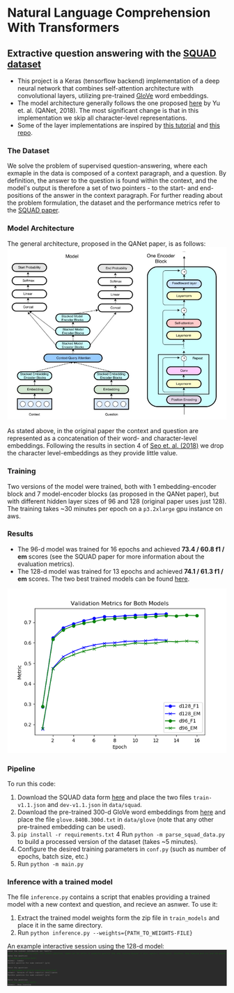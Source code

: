 # Natural Language Comprehension With Transformers
## Extractive question answering with the [SQUAD dataset](https://rajpurkar.github.io/SQuAD-explorer/)

* This project is a Keras (tensorflow backend) implementation of a deep neural network that combines self-attention architecture with convolutional layers, utilizing pre-trained [GloVe](https://nlp.stanford.edu/projects/glove/) word embeddings.
* The model architecture generally follows the one proposed [here](https://arxiv.org/pdf/1804.09541.pdf) by Yu et. al. (QANet, 2018). The most significant change is that in this implementation we skip all character-level representations. 
* Some of the layer implementations are inspired by [this tutorial](https://www.tensorflow.org/tutorials/text/transformer#top_of_page) and [this repo](https://github.com/nptdat/qanet).

### The Dataset
We solve the problem of supervised question-answering, where each exmaple in the data is composed of a context paragraph, and a question. By definition, the answer to the question is found within the context, and the model's output is therefore a set of two pointers - to the start- and end-positions of the answer in the context paragraph.
For further reading about the problem formulation, the dataset and the performance metrics refer to the [SQUAD paper](https://arxiv.org/abs/1606.05250).

### Model Architecture
The general architecture, proposed in the QANet paper, is as follows:
![qanet-arch](https://github.com/yoav1412/attention-question-answering/blob/master/images/qanet-arch.jpg)

As stated above, in the original paper the context and question are represented as a concatenation of their word- and character-level embeddings. Following the results in section 4 of [Seo et. al. (2018)](https://arxiv.org/pdf/1611.01603.pdf) we drop the character level-embeddings as they provide little value.

### Training
Two versions of the model were trained, both with 1 embedding-encoder block and 7 model-encoder blocks (as proposed in the QANet paper), but with different hidden layer sizes of 96 and 128 (original paper uses just 128).
The training takes ~30 minutes per epoch on a `p3.2xlarge` gpu instance on aws.

### Results
* The 96-d model was trained for 16 epochs and achieved **73.4 / 60.8 f1 / em** scores (see the SQUAD paper for more information about the evaluation metrics).
* The 128-d model was trained for 13 epochs and achieved **74.1 / 61.3 f1 / em** scores.
The two best trained models can be found [here](https://github.com/yoav1412/attention-question-answering/tree/master/trained_models).

![validation metrics](https://github.com/yoav1412/attention-question-answering/blob/master/images/validation_metrics_plot.png)

### Pipeline
To run this code:
1. Download the SQUAD data form [here](https://rajpurkar.github.io/SQuAD-explorer/) and place the two files `train-v1.1.json` and `dev-v1.1.json` in `data/squad`.
2. Download the pre-trained 300-d GloVe word embeddings from [here](https://nlp.stanford.edu/projects/glove/) and place the file `glove.840B.300d.txt` in `data/glove` (note that any other pre-trained embedding can be used).
3. `pip install -r requirements.txt`
4 Run `python -m parse_squad_data.py` to build a processed version of the dataset (takes ~5 minutes).
5. Configure the desired training parameters in `conf.py` (such as number of epochs, batch size, etc.)
6. Run `python -m main.py`

### Inference with a trained model
The file `inference.py` contains a script that enables providing a trained model with a new context and question, and recieve an asnwer.
To use it:
1. Extract the trained model weights form the zip file in `train_models` and place it in the same directory.
2. Run `python inference.py --weights={PATH_TO_WEIGHTS-FILE}`

An example interactive session using the 128-d model:
![example](https://github.com/yoav1412/attention-question-answering/blob/master/images/interactive_session_example.jpg)
